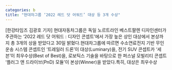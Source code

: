 ```yaml
---
categories: b
title: "현대차그룹 ‘2022 레드 닷 어워드’ 대상 등 3개 수상"
---
```

[한강타임즈 김광호 기자] 현대자동차그룹은 독일 노르트라인 베스트팔렌 디자인센터가 주관하는 ‘2022 레드 닷 어워드 : 디자인 콘셉트’에서 가장 높은 상인 대상에서 본상까지 총 3개의 상을 받았다고 30일 밝혔다.현대차그룹에 따르면 수소연료전지 기반 무인 운송 시스템 콘셉트인 ‘트레일러 드론’이 대상(Luminary)을, 전기 SUV 콘셉트카 ‘세븐’이 최우수상(Best of Best)을, 로보틱스 기술을 바탕으로 한 퍼스널 모빌리티 콘셉트 ‘플러그 앤 드라이브(PnD) 모듈’이 본상(Winner)을 받았다.특히, 대상은 최우수상